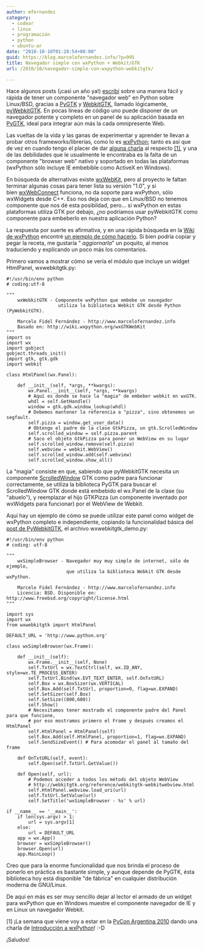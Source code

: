 ```yaml
---
author: mfernandez
category:
  - codear
  - linux
  - programación
  - python
  - ubuntu-ar
date: "2010-10-10T01:28:54+00:00"
guid: https://blog.marcelofernandez.info/?p=995
title: Navegador simple con wxPython + Webkit/GTK
url: /2010/10/navegador-simple-con-wxpython-webkitgtk/

---
```

Hace algunos posts (¡casi un año ya!) [escribí](/2009/11/navegador-simple-con-pywebkitgtk/) sobre una manera fácil y rápida de tener un componente "navegador web" en Python sobre Linux/BSD, gracias a [PyGTK](http://www.pygtk.org) y [WebkitGTK](http://webkitgtk.org/), llamado lógicamente, [pyWebkitGTK](http://code.google.com/p/pywebkitgtk/). En pocas líneas de código uno puede disponer de un navegador potente y completo en un panel de su aplicación basada en [PyGTK](http://www.pygtk.org), ideal para integrar aún más la cada omnipresente Web.

Las vueltas de la vida y las ganas de experimentar y aprender te llevan a probar otros frameworks/librerías, como lo es [wxPython](http://www.wxpython.org); tanto es así que de vez en cuando tengo el placer de dar [alguna charla](/charlas/) al respecto [\[1\]](#nota1), y una de las debilidades que le usualmente le encontraba es la falta de un componente "browser web" nativo y soportado en todas las plataformas (wxPython sólo incluye IE embebible como ActiveX en Windows).

En búsqueda de alternativas existe [wxWebKit](http://wxwebkit.wxcommunity.com/), pero al proyecto le faltan terminar algunas cosas para tener lista su versión "1.0", y si bien [wxWebConnect](http://www.kirix.com/labs/wxwebconnect/) funciona, no da soporte para wxPython, sólo wxWidgets desde C++. Eso nos deja con que en Linux/BSD no tenemos componente que nos dé esta posibildad, pero... si wxPython en estas plataformas utiliza GTK por debajo, ¿no podríamos usar pyWebkitGTK como componente para embeberlo en nuestra aplicación Python?

La respuesta por suerte es afirmativa, y en una rápida búsqueda en la [Wiki de wxPython](http://wiki.wxpython.org) encontré [un ejemplo de cómo hacerlo](http://wiki.wxpython.org/wxGTKWebKit). Si bien podría copiar y pegar la receta, me gustaría " _aggiornarla_" un poquito, al menos traduciendo y explicando un poco más los comentarios.

Primero vamos a mostrar cómo se vería el módulo que incluye un widget HtmlPanel, wxwebkitgtk.py:

```
#!/usr/bin/env python
# coding:utf-8

"""
    wxWebkitGTK - Componente wxPython que embebe un navegador
                   utiliza la biblioteca Webkit GTK desde Python (PyWebkitGTK).

    Marcelo Fidel Fernández - http://www.marcelofernandez.info
    Basado en: http://wiki.wxpython.org/wxGTKWebKit
"""
import os
import wx
import gobject
gobject.threads_init()
import gtk, gtk.gdk
import webkit

class HtmlPanel(wx.Panel):

    def __init__(self, *args, **kwargs):
        wx.Panel.__init__(self, *args, **kwargs)
        # Aquí es donde se hace la "magia" de embeber webkit en wxGTK.
        whdl = self.GetHandle()
        window = gtk.gdk.window_lookup(whdl)
        # Debemos mantener la referencia a "pizza", sino obtenemos un segfault.
        self.pizza = window.get_user_data()
        # Obtengo el padre de la clase GtkPizza, un gtk.ScrolledWindow
        self.scrolled_window = self.pizza.parent
        # Saco el objeto GtkPizza para poner un WebView en su lugar
        self.scrolled_window.remove(self.pizza)
        self.webview = webkit.WebView()
        self.scrolled_window.add(self.webview)
        self.scrolled_window.show_all()
```

La "magia" consiste en que, sabiendo que pyWebkitGTK necesita un componente [ScrolledWindow](http://library.gnome.org/devel/pygtk/stable/class-gtkscrolledwindow.html) GTK como padre para funcionar correctamente, se utiliza la biblioteca PyGTK para buscar el ScrolledWindow GTK donde está embebido el wx.Panel de la clase (su "abuelo"), y reemplazar el hijo GTKPizza (un componente inventado por wxWidgets para funcionar) por el WebView de Webkit.

Aquí hay un ejemplo de cómo se puede utilizar este panel como widget de wxPython completo e independiente, copiando la funcionalidad básica del [post de PyWebkitGTK](/2009/11/navegador-simple-con-pywebkitgtk/), el archivo wxwebkitgtk\_demo.py:

```
#!/usr/bin/env python
# coding: utf-8

"""
    wxSimpleBrowser - Navegador muy muy simple de internet, sólo de ejemplo,
                      que utiliza la biblioteca Webkit GTK desde wxPython.

    Marcelo Fidel Fernández - http://www.marcelofernandez.info
    Licencia: BSD. Disponible en: http://www.freebsd.org/copyright/license.html
"""

import sys
import wx
from wxwebkitgtk import HtmlPanel

DEFAULT_URL = 'http://www.python.org'

class wxSimpleBrowser(wx.Frame):

    def __init__(self):
        wx.Frame.__init__(self, None)
        self.TxtUrl = wx.TextCtrl(self, wx.ID_ANY, style=wx.TE_PROCESS_ENTER)
        self.TxtUrl.Bind(wx.EVT_TEXT_ENTER, self.OnTxtURL)
        self.Box = wx.BoxSizer(wx.VERTICAL)
        self.Box.Add(self.TxtUrl, proportion=0, flag=wx.EXPAND)
        self.SetSizer(self.Box)
        self.SetSize((800,600))
        self.Show()
        # Necesitamos tener mostrado el componente padre del Panel para que funcione,
        # por eso mostramos primero el Frame y después creamos el HtmlPanel
        self.HtmlPanel = HtmlPanel(self)
        self.Box.Add(self.HtmlPanel, proportion=1, flag=wx.EXPAND)
        self.SendSizeEvent() # Para acomodar el panel al tamaño del frame

    def OnTxtURL(self, event):
        self.Open(self.TxtUrl.GetValue())

    def Open(self, url):
        # Podemos acceder a todos los métods del objeto WebView
        # http://webkitgtk.org/reference/webkitgtk-webkitwebview.html
        self.HtmlPanel.webview.load_uri(url)
        self.TxtUrl.SetValue(url)
        self.SetTitle('wxSimpleBrowser - %s' % url)

if __name__ == '__main__':
    if len(sys.argv) > 1:
        url = sys.argv[1]
    else:
        url = DEFAULT_URL
    app = wx.App()
    browser = wxSimpleBrowser()
    browser.Open(url)
    app.MainLoop()
```

Creo que para la enorme funcionalidad que nos brinda el proceso de ponerlo en práctica es bastante simple, y aunque depende de PyGTK, ésta biblioteca hoy está disponible "de fábrica" en cualquier distribución moderna de GNU/Linux.

De aquí en más es ser muy sencillo dejar al lector el armado de un widget para wxPython que en Windows muestre el componente navegador de IE y en Linux un navegador Webkit.

\[1\] ¡La semana que viene voy a estar en la [PyCon Argentina 2010](http://ar.pycon.org/2010/about/) dando una charla de [Introducción a wxPython](http://ar.pycon.org/2010/conference/schedule/event/55/)! :-D

¡Saludos!
